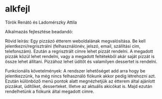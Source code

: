 # alkfejl
Török Renátó és Ladomérszky Attila

Alkalmazás fejlesztése beadandó:

Rövid leírás:
Egy pizzázó étterem weboldalának megvalósítása. Be kell jelentkezni/regrisztrálni (felhasználónév, jelszó, email, szállítási cím, telefonszám).
Ezután a regrisztrált címre lehet pizzát rendelni.
A megadott pizzák közül lehet rendelni, vagy a megadott feltétekből akár saját pizzát is össze lehet állítani.
Pizzához lehet üdítőt és valamilyen dessertet is rendelni.

Funkcionális követelmények:
A rendszer lehetőséget add arra hogy be jelentkezzünk, ha még nincs felhasználó fiókunk akkor pedig létrehozni azt.
Ezután különböző menü pontok alatt megnézhetjük az étterem által ajánlott pizzákat, üdítőket, desserteket.
Illetve az aktuális akicókat is. Majd ezután rendelhetünk a fiókunk által megadott címre.
